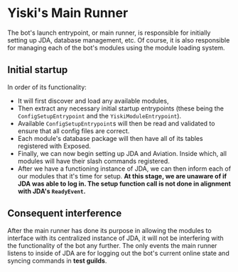 # Yiski's Main Runner

<primary-label ref="author-deftu"/>

The bot's launch entrypoint, or main runner, is responsible for initially setting up JDA, database management, etc. 
Of course, it is also responsible for managing each of the bot's modules using the module loading system.

## Initial startup

In order of its functionality:

- It will first discover and load any available modules,
- Then extract any necessary initial startup entrypoints (these being the `ConfigSetupEntrypoint` and the `YiskiModuleEntrypoint`).
- Available `ConfigSetupEntrypoint`s will then be read and validated to ensure that all config files are correct.
- Each module's database package will then have all of its tables registered with Exposed.
- Finally, we can now begin setting up JDA and Aviation. Inside which, all modules will have their slash commands registered.
- After we have a functioning instance of JDA, we can then inform each of our modules that it's time for setup. **At this stage, we are unaware of if JDA was able to log in. The setup function call is not done in alignment with JDA's `ReadyEvent`.**

## Consequent interference

After the main runner has done its purpose in allowing the modules to interface with its centralized instance of JDA, it will not be interfering with the functionality of the bot any further. The only events the main runner listens to inside of JDA are for logging out the bot's current online state and syncing commands in **test guilds**.

<seealso style="cards">
    <category ref="modules">
        <a href="Modules-Loader.md" summary="How the Module Loader works"></a>
        <a href="Modules.md" summary="How Modules work"></a>
    </category>
</seealso>